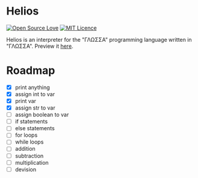 # Helios
[![Open Source Love](https://badges.frapsoft.com/os/v1/open-source.svg?v=103)](https://github.com/ellerbrock/open-source-badges/)
[![MIT Licence](https://badges.frapsoft.com/os/mit/mit.png?v=103)](https://opensource.org/licenses/mit-license.php)

Helios is an interpreter for the "ΓΛΩΣΣΑ" programming language written in "ΓΛΩΣΣΑ".
Preview it [here](https://gloglossa.gr/).
# Roadmap
- [x] print anything
- [x] assign int to var
- [x] print var
- [x] assign str to var
- [ ] assign boolean to var
- [ ] if statements
- [ ] else statements
- [ ] for loops
- [ ] while loops
- [ ] addition
- [ ] subtraction
- [ ] multiplication
- [ ] devision

